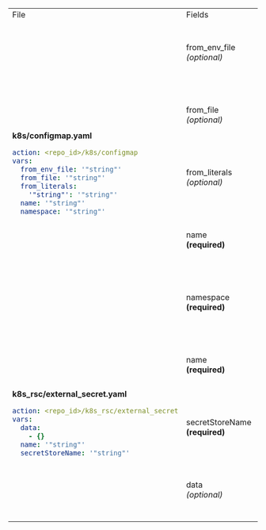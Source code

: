 <table>
<tr>
<td> File </td> <td> Fields </td><td></td>
</tr>
<tr>
<td rowspan="5">
<b>k8s/configmap.yaml</b>

```yaml
action: <repo_id>/k8s/configmap
vars:
  from_env_file: '"string"'
  from_file: '"string"'
  from_literals:
    '"string"': '"string"'
  name: '"string"'
  namespace: '"string"'
```

</td>
<td>from_env_file<br/><i>(optional)</i></td>
<td>Lorem ipsum dolor sit amet, consectetur adipiscing elit.</td>
</tr>
<tr>
<td>from_file<br/><i>(optional)</i></td>
<td>Lorem ipsum dolor sit amet, consectetur adipiscing elit.</td>
</tr>
<tr>
<td>from_literals<br/><i>(optional)</i></td>
<td>Lorem ipsum dolor sit amet, consectetur adipiscing elit.</td>
</tr>
<tr>
<td>name<br/><b>(required)</b></td>
<td>Lorem ipsum dolor sit amet, consectetur adipiscing elit.</td>
</tr>
<tr>
<td>namespace<br/><b>(required)</b></td>
<td>Lorem ipsum dolor sit amet, consectetur adipiscing elit.</td>
</tr>
<tr>
<td rowspan="3">
<b>k8s_rsc/external_secret.yaml</b>

```yaml
action: <repo_id>/k8s_rsc/external_secret
vars:
  data:
    - {}
  name: '"string"'
  secretStoreName: '"string"'
```

</td>
<td>name<br/><b>(required)</b></td>
<td>Lorem ipsum dolor sit amet, consectetur adipiscing elit.</td>
</tr>
<tr>
<td>secretStoreName<br/><b>(required)</b></td>
<td>Lorem ipsum dolor sit amet, consectetur adipiscing elit.</td>
</tr>
<tr>
<td>data<br/><i>(optional)</i></td>
<td>Lorem ipsum dolor sit amet, consectetur adipiscing elit.</td>
</tr>
